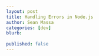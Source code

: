 ```yaml
---
layout: post
title: Handling Errors in Node.js
author: Sean Massa
categories: [dev]
blurb:
  
published: false
---
```











